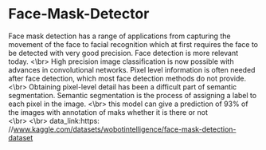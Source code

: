 # Face-Mask-Detector

Face mask detection has a range of applications from capturing the movement of the face to facial recognition which at first requires the face to be detected with very good precision. Face detection is more relevant today.
<\br>
High precision image classification is now possible with advances in convolutional networks. Pixel level information is often needed after face detection, which most face detection methods do not provide.
<\br>
Obtaining pixel-level detail has been a difficult part of semantic segmentation. Semantic segmentation is the process of assigning a label to each pixel in the image.
<\br>
this model can give a prediction of 93% of the images with annotation of maks whether it is there or not  
<\br>
<\br>
data_link:https:
//www.kaggle.com/datasets/wobotintelligence/face-mask-detection-dataset
